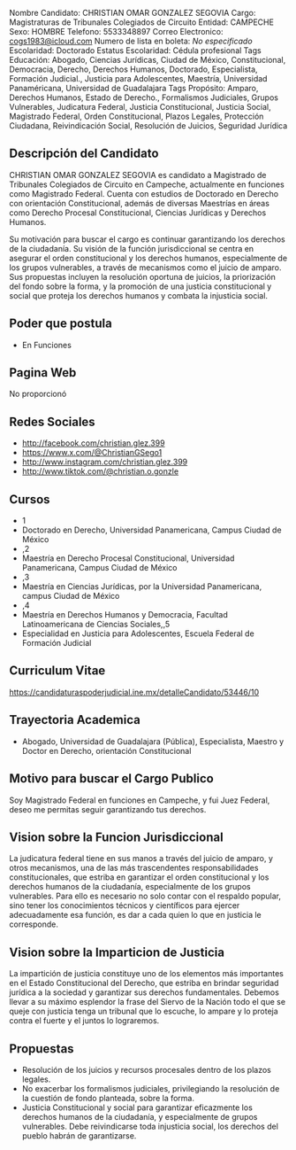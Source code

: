 Nombre Candidato: CHRISTIAN OMAR GONZALEZ SEGOVIA
Cargo: Magistraturas de Tribunales Colegiados de Circuito
Entidad: CAMPECHE
Sexo: HOMBRE
Telefono: 5533348897
Correo Electronico: cogs1983@icloud.com
Numero de lista en boleta: *No especificado*
Escolaridad: Doctorado
Estatus Escolaridad: Cédula profesional
Tags Educación: Abogado, Ciencias Jurídicas, Ciudad de México, Constitucional, Democracia, Derecho, Derechos Humanos, Doctorado, Especialista, Formación Judicial., Justicia para Adolescentes, Maestría, Universidad Panaméricana, Universidad de Guadalajara
Tags Propósito: Amparo, Derechos Humanos, Estado de Derecho., Formalismos Judiciales, Grupos Vulnerables, Judicatura Federal, Justicia Constitucional, Justicia Social, Magistrado Federal, Orden Constitucional, Plazos Legales, Protección Ciudadana, Reivindicación Social, Resolución de Juicios, Seguridad Jurídica


## Descripción del Candidato 

CHRISTIAN OMAR GONZALEZ SEGOVIA es candidato a Magistrado de Tribunales Colegiados de Circuito en Campeche, actualmente en funciones como Magistrado Federal. Cuenta con estudios de Doctorado en Derecho con orientación Constitucional, además de diversas Maestrías en áreas como Derecho Procesal Constitucional, Ciencias Jurídicas y Derechos Humanos.

Su motivación para buscar el cargo es continuar garantizando los derechos de la ciudadanía. Su visión de la función jurisdiccional se centra en asegurar el orden constitucional y los derechos humanos, especialmente de los grupos vulnerables, a través de mecanismos como el juicio de amparo. Sus propuestas incluyen la resolución oportuna de juicios, la priorización del fondo sobre la forma, y la promoción de una justicia constitucional y social que proteja los derechos humanos y combata la injusticia social.


## Poder que postula

- En Funciones


## Pagina Web

No proporcionó


## Redes Sociales

- http://facebook.com/christian.glez.399
- https://www.x.com/@ChristianGSego1
- http://www.instagram.com/christian.glez.399
- http://www.tiktok.com/@christian.o.gonzle


## Cursos

- 1
- Doctorado en Derecho, Universidad Panamericana, Campus Ciudad de México
- ,2
- Maestría en Derecho Procesal Constitucional, Universidad Panamericana, Campus Ciudad de México
- ,3
- Maestría en Ciencias Jurídicas, por la Universidad Panamericana, campus Ciudad de México
- ,4
- Maestría en Derechos Humanos y Democracia, Facultad Latinoamericana de Ciencias Sociales,,5
- Especialidad en Justicia para Adolescentes, Escuela Federal de Formación Judicial


## Curriculum Vitae

https://candidaturaspoderjudicial.ine.mx/detalleCandidato/53446/10


## Trayectoria Academica

- Abogado, Universidad de Guadalajara (Pública), Especialista, Maestro y Doctor en Derecho, orientación Constitucional


## Motivo para buscar el Cargo Publico

Soy Magistrado Federal en funciones en Campeche, y fui Juez Federal, deseo me permitas seguir garantizando tus derechos.


## Vision sobre la Funcion Jurisdiccional

La judicatura federal tiene en sus manos a través del juicio de amparo, y otros mecanismos, una de las más trascendentes responsabilidades constitucionales, que estriba en garantizar el orden constitucional y los derechos humanos de la ciudadanía, especialmente de los grupos vulnerables. Para ello es necesario no solo contar con el respaldo popular, sino tener los conocimientos técnicos y científicos para ejercer adecuadamente esa función, es dar a cada quien lo que en justicia le corresponde.


## Vision sobre la Imparticion de Justicia

La impartición de justicia constituye uno de los elementos más importantes en el Estado Constitucional del Derecho, que estriba en brindar seguridad jurídica a la sociedad y garantizar sus derechos fundamentales. Debemos llevar a su máximo esplendor la frase del Siervo de la Nación todo el que se queje con justicia tenga un tribunal que lo escuche, lo ampare y lo proteja contra el fuerte y el juntos lo lograremos.


## Propuestas

- Resolución de los juicios y recursos procesales dentro de los plazos legales.
- No exacerbar los formalismos judiciales, privilegiando la resolución de la cuestión de fondo planteada, sobre la forma.
- Justicia Constitucional y social para garantizar eficazmente los derechos humanos de la ciudadanía, y especialmente de grupos vulnerables. Debe reivindicarse toda injusticia social, los derechos del pueblo habrán de garantizarse.

